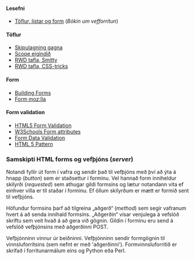 #### Lesefni

* [Töflur, listar og form](https://bok.vefforritun.is/05.toflur-listar-form) (_Bókin um vefforritun_)

#### Töflur 	

* [Skipulagning gagna](http://learn.shayhowe.com/html-css/organizing-data-with-tables/)
* [Scope eigindið](https://www.w3schools.com/tags/att_scope.asp)
* [RWD tafla, Smitty](http://allthingssmitty.com/2016/10/03/responsive-table-layout/)
* [RWD tafla, CSS-tricks](https://css-tricks.com/responsive-data-tables/)

#### Form

*   [Building Forms](http://learn.shayhowe.com/html-css/building-forms/)
*   [Form moz:lla](https://developer.mozilla.org/en-US/docs/Web/HTML/Element/form)

#### Form validation

* [HTML5 Form Validation](http://www.the-art-of-web.com/html/html5-form-validation/)
* [W3Schools Form attributes](http://www.w3schools.com/html/html_form_attributes.asp)
* [Form Data Validation](https://developer.mozilla.org/en-US/docs/Web/Guide/HTML/Forms/Data_form_validation)
* [HTML 5 Pattern](http://html5pattern.com/)

### Samskipti HTML forms og vefþjóns (_server_) 

Notandi fyllir út form í vafra og sendir það til vefþjóns með því að ýta á hnapp (_button_) sem er staðsettur í forminu. Vel hannað form inniheldur skilyrði (_requested_) sem athugar gildi formsins og lætur notandann vita ef einhver villa er til staðar í forminu. Ef öllum skilyrðum er mætt er formið sent til vefþjóns.

Höfundur formsins þarf að tilgreina „aðgerð“ (_method_) sem segir vafranum hvert á að senda innihald formsins. „Aðgerðin“ vísar venjulega á vefslóð skriftu sem veit hvað á að gera við gögnin. Gildin í forminu eru send á vefslóð vefþjónsins með aðgerðinni POST.

Vefþjónninn vinnur úr beiðninni. Vefþjónninn sendir formgögnin til vinnsluforritsins (sem nefnt er með 'aðgerðinni'). Formvinnsluforritið er skrifað í forritunarmálum eins og Python eða Perl. 

